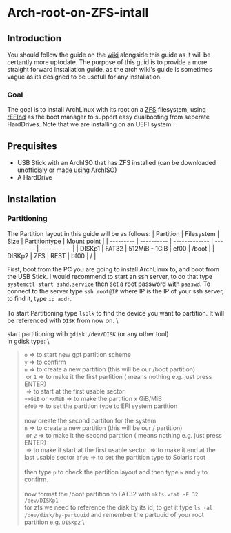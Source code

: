 # Arch-root-on-ZFS-intall
## Introduction
You should follow the guide on the [wiki](https://wiki.archlinux.org/title/Install_Arch_Linux_on_ZFS) alongside this guide as it will be certantly more uptodate. The purpose of this guid is to provide a more straight forward installation guide, as the arch wiki's guide is sometimes vague as its designed to be usefull for any installation.

### Goal
The goal is to install ArchLinux with its root on a [ZFS](https://wiki.archlinux.org/title/ZFS) filesystem, using [rEFInd](https://wiki.archlinux.org/title/REFInd) as the boot manager to support easy dualbooting from seperate HardDrives. Note that we are installing on an UEFI system.

## Prequisites
* USB Stick with an ArchISO that has ZFS installed (can be downloaded unofficialy or made using [ArchISO](https://wiki.archlinux.org/title/Archiso))
* A HardDrive

## Installation
### Partitioning
The Partition layout in this guide will be as follows:
| Partition | Filesystem | Size          | Partitiontype | Mount point |
| --------- | ---------- | ------------- | ------------- | ----------- |
| DISKp1   | FAT32      | 512MiB - 1GiB | ef00          | /boot       |
| DISKp2   | ZFS        | REST          | bf00          | /           |

First, boot from the PC you are going to install ArchLinux to, and boot from the USB Stick. I would recommend to start an ssh server, to do that type `systemctl start sshd.service` then set a root password with `passwd`. To connect to the server type `ssh root@IP` where IP is the IP of your ssh server, to find it, type `ip addr`. \
\
To start Partitioning type `lsblk` to find the device you want to partition. It will be referenced with `DISK` from now on. \

start partitioning with `gdisk /dev/DISK` (or any other tool) \
in gdisk type: \
>`o` => to start new gpt partition scheme \
>`y` => to confirm \
>`n` => to create a new partition (this will be our /boot partition) \
>`​` or `1` => to make it the first partition (`​` means nothing e.g. just press ENTER) \
>`​` => to start at the first usable sector \
>`+xGiB` or `+xMiB` => to make the partition x GiB/MiB \
>`ef00` => to set the partition type to EFI system partition \
\
now create the second partiton for the system \
>`n` => to create a new partition (this will be our / partition) \
>`​` or `2` => to make it the second partition (`​` means nothing e.g. just press ENTER) \
>`​` => to make it start at the first usable sector
>`​` => to make it end at the last usable sector
>`bf00` => to set the partition type to Solaris root \
\
then type `p` to check the partition layout and then type `w` and `y` to confirm. \
\
now format the /boot partition to FAT32 with `mkfs.vfat -F 32 /dev/DISKp1` \
for zfs we need to reference the disk by its id, to get it type `ls -al /dev/disk/by-partuuid` and remember the partuuid of your root partition e.g. `DISKp2` \


